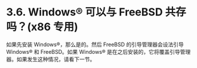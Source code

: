 # 3.6. Windows® 可以与 FreeBSD 共存吗？(x86 专用)

如果先安装 Windows®，那么是的。然后 FreeBSD 的引导管理器会设法引导 Windows® 和 FreeBSD。如果 Windows® 是在之后安装的，它将覆盖引导管理器。如果发生这种情况，请看下一节。
